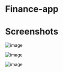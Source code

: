 # Finance-app


# Screenshots
![image](https://user-images.githubusercontent.com/65544944/188156509-3d61ecce-dcf1-494d-b410-34088ab1bf1b.png)


![image](https://user-images.githubusercontent.com/65544944/188156627-986d09d4-f91a-4280-b908-cd0b9b7d12e1.png)


![image](https://user-images.githubusercontent.com/65544944/188156722-432b5297-7896-4805-a1bc-a43b50180a0f.png)


